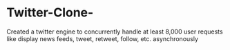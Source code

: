 # Twitter-Clone-
Created a twitter engine to concurrently handle at least 8,000 user requests like display news feeds, tweet, retweet, follow, etc. asynchronously
